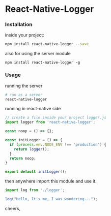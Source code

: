 # React-Native-Logger

### Installation

inside your project:

```bash
npm install react-native-logger --save
```

also for using the server module

```
npm install react-native-logger -g
```


### Usage

running the server

```bash
# run as a server
react-native-logger
```

running in react-native side

```js
// create a file inside your project logger.js
import logger from 'react-native-logger';

const noop = () => {};

const initLogger = () => {
  if (process.env.NODE_ENV !== 'production') {
    return logger();
  }
  return noop;
}

export default initLogger();
```


then anywhere import this module and use it.

```js
import log from './logger';

log("Hello, It's me, I was wondering...");
```

cheers,
